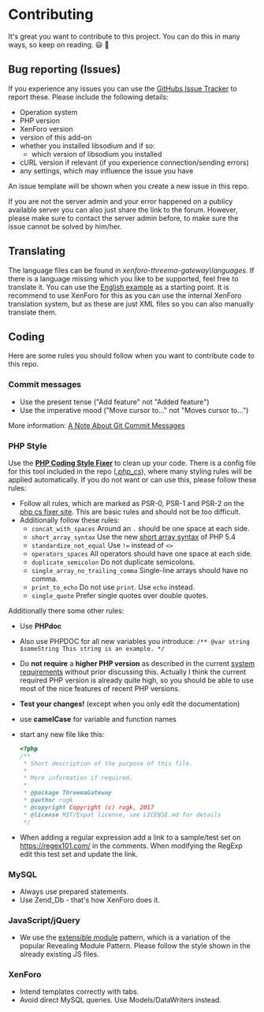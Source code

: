 # Contributing
It's great you want to contribute to this project. You can do this in many ways, so keep on reading. :smiley: :tada:

## Bug reporting (Issues)
If you experience any issues you can use the [GitHubs Issue Tracker](issues) to report these. Please  include the following details:
- Operation system
- PHP version
- XenForo version
- version of this add-on
- whether you installed libsodium and if so:
  - which version of libsodium you installed
- cURL version if relevant (if you experience connection/sending errors)
- any settings, which may influence the issue you have

An issue template will be shown when you create a new issue in this repo.

If you are not the server admin and your error happened on a publicy available server you can also just share the link to the forum. However,
please make sure to contact the server admin before, to make sure the issue cannot be solved by him/her.

## Translating
The language files can be found in _xenforo-threema-gateway\languages_. If there is a language missing which you like to be supported, feel free to translate it. You can use the [English example](languages/en-US.xml) as a starting point. It is recommend to use XenForo for this as you can use the internal XenForo translation system, but as these are just XML files so you can also manually translate them.

## Coding
Here are some rules you should follow when you want to contribute code to this repo.

### Commit messages
- Use the present tense ("Add feature" not "Added feature")
- Use the imperative mood ("Move cursor to..." not "Moves cursor to...")

More information: [A Note About Git Commit Messages](http://tbaggery.com/2008/04/19/a-note-about-git-commit-messages.html)

### PHP Style
Use the **[PHP Coding Style Fixer](http://cs.sensiolabs.org/)** to clean up your code. There is a config file for this tool included in the repo (_[.php_cs](.php_cs)_), where many styling rules will be applied automatically. If you do not want or can use this, please follow these rules:
- Follow all rules, which are marked as PSR-0, PSR-1 and PSR-2 on the [php cs fixer site](http://cs.sensiolabs.org/). This are basic rules and should not be too difficult.
- Additionally follow these rules:
  - `concat_with_spaces` Around an `.` should be one space at each side.
  - `short_array_syntax` Use the new [short array syntax](https://secure.php.net/manual/language.types.array.php) of PHP 5.4
  - `standardize_not_equal` Use `!=` instead of `<>`
  - `operators_spaces` All operators should have one space at each side.
  - `duplicate_semicolon` Do not duplicate semicolons.
  - `single_array_no_trailing_comma` Single-line arrays should have no comma.
  - `print_to_echo` Do not use `print`. Use `echo` instead.
  - `single_quote` Prefer single quotes over double quotes.

Additionally there some other rules:
- Use **PHPdoc**
- Also use PHPDOC for all new variables you introduce:
   `/** @var string $someString This string is an example. */`
- Do **not require** a **higher PHP version** as described in the current [system requirements](./README.md#Requirements) without prior discussing this. Actually I think the current required PHP version is already quite high, so you should be able to use most of the nice features of recent PHP versions.
- **Test your changes!** (except when you only edit the documentation)
- use **camelCase** for variable and function names
- start any new file like this:

  ```php
  <?php
  /**
   * Short description of the purpose of this file.
   *
   * More information if required.
   *
   * @package ThreemaGateway
   * @author rugk
   * @copyright Copyright (c) rugk, 2017
   * @license MIT/Expat license, see LICENSE.md for details
   */
  ```

- When adding a regular expression add a link to a sample/test set on https://regex101.com/ in the comments. When modifying the RegExp edit this test set and update the link.

### MySQL
* Always use prepared statements.
* Use Zend_Db - that's how XenForo does it.

### JavaScript/jQuery

* We use the [extensible module](http://www.adequatelygood.com/JavaScript-Module-Pattern-In-Depth.html) pattern, which is a variation of the popular Revealing Module Pattern. Please follow the style shown in the already existing JS files.

### XenForo
* Intend templates correctly with tabs.
* Avoid direct MySQL queries. Use Models/DataWriters instead.
